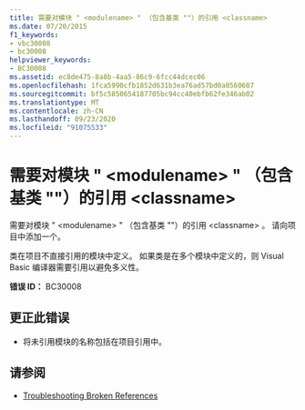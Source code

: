 ```yaml
---
title: 需要对模块 " <modulename> " （包含基类 ""）的引用 <classname>
ms.date: 07/20/2015
f1_keywords:
- vbc30008
- bc30008
helpviewer_keywords:
- BC30008
ms.assetid: ec8de475-8a8b-4aa5-86c9-6fcc44dcec06
ms.openlocfilehash: 1fca5990cfb1852d631b3ea76ad57bd0a0560607
ms.sourcegitcommit: bf5c5850654187705bc94cc40ebfb62fe346ab02
ms.translationtype: MT
ms.contentlocale: zh-CN
ms.lasthandoff: 09/23/2020
ms.locfileid: "91075533"
---
```

# <a name="reference-required-to-module-modulename-containing-the-base-class-classname"></a>需要对模块 " \<modulename> " （包含基类 ""）的引用 \<classname>

需要对模块 " \<modulename> " （包含基类 ""）的引用 \<classname> 。 请向项目中添加一个。  
  
 类在项目不直接引用的模块中定义。 如果类是在多个模块中定义的，则 Visual Basic 编译器需要引用以避免多义性。  
  
 **错误 ID：** BC30008  
  
## <a name="to-correct-this-error"></a>更正此错误  
  
- 将未引用模块的名称包括在项目引用中。  
  
## <a name="see-also"></a>请参阅

- [Troubleshooting Broken References](/visualstudio/ide/troubleshooting-broken-references)
